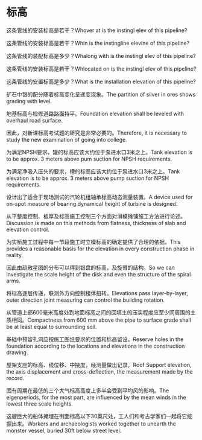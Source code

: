 # 标高

<p><span class="chinese">这条管线的安装标高是若干？</span><span class="english">Whover at is the instingl elev of this pipeline?</span></p>

<p><span class="chinese">这条管线的安装标高是若干？</span><span class="english">Whin is the instingline elevine of this pipeline?</span></p>

<p><span class="chinese">这条管线的装配标高是多少？</span><span class="english">Whalong with is the instingl elev of this pipeline?</span></p>

<p><span class="chinese">这条管线的安装标高是若干？</span><span class="english">Whlocated on is the instingl elev of this pipeline?</span></p>

<p><span class="chinese">这条管线的安置标高是多少？</span><span class="english">What is the installation elevation of this pipeline?</span></p>

<p><span class="chinese">矿石中银的配分随着标高变化呈递变现象。</span><span class="english">The partition of silver in ores shows grading with level.</span></p>

<p><span class="chinese">地基标高与检修道路路面持平。</span><span class="english">Foundation elevation shall be leveled with overhaul road surface.</span></p>

<p><span class="chinese">因此，对新课标高考试题的研究是非常必要的。</span><span class="english">Therefore, it is necessary to study the new examination of going into college.</span></p>

<p><span class="chinese">为满足NPSH要求，罐的标高应该大约位于泵进水口3米之上。</span><span class="english">Tank elevation is to be approx. 3 meters above pum suction for NPSH requirements.</span></p>

<p><span class="chinese">为满足净吸入压头的要求，槽的标高应该大约位于泵进水口3米之上。</span><span class="english">Tank elevation is to be approx. 3 meters above pump suction for NPSH requirements.</span></p>

<p><span class="chinese">设计出了适合于现场测试的汽轮机组轴承标高动态测量装置。</span><span class="english">A device used for on-spot measure of bearing dynamical height of turbine is designed.</span></p>

<p><span class="chinese">从平整度控制、板厚及标高施工控制三个方面对滑模摊铺施工方法进行论述。</span><span class="english">Discussion is made on this methods from flatness, thickness of slab and elevation control.</span></p>

<p><span class="chinese">为实桥施工过程中每一节段施工时立模标高的确定提供了合理的依据。</span><span class="english">This provides a reasonable basis for the elevation in every construction phase in reality.</span></p>

<p><span class="chinese">因此由疏散星团的分布可以得到银盘的标高，及旋臂的结构。</span><span class="english">So we can investigate the scale height of the disk and even the structure of the spiral arms.</span></p>

<p><span class="chinese">将标高逐层传递，联测外方向控制楼体扭转。</span><span class="english">Elevations pass layer-by-layer, outer direction joint measuring can control the building rotation.</span></p>

<p><span class="chinese">从管道上部600毫米高度处到地面标高之间的回填土的压实程度应至少同周围的土质相同。</span><span class="english">Compactness from 600 mm above the pipe to surface grade shall be at least equal to surrounding soil.</span></p>

<p><span class="chinese">基础中预留孔洞应按施工图纸要求的位置和标高留设。</span><span class="english">Reserve holes in the foundation according to the locations and elevations in the construction drawing.</span></p>

<p><span class="chinese">屋架支座的标高、线位移、中挠度，经测量做出记录。</span><span class="english">Roof Support elevation, the axis displacement and cross-deflection, the measurement made by the record.</span></p>

<p><span class="chinese">固有周期在最低的三个大气标高高度上多半会受到平均风的影响。</span><span class="english">The eigenperiods, for the most part, are influenced by the mean winds in the lowest three scale heights.</span></p>

<p><span class="chinese">这艘巨大的船体掩埋在街面标高以下30英尺处，工人们和考古学家们一起将它挖掘出来。</span><span class="english">Workers and archaeologists worked together to unearth the monster vessel, buried 30ft below street level.</span></p>


